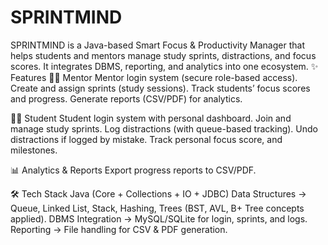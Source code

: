 # SPRINTMIND
SPRINTMIND is a Java-based Smart Focus &amp; Productivity Manager that helps students and mentors manage study sprints, distractions, and focus scores. It integrates DBMS, reporting, and analytics into one ecosystem.
✨ Features
👨‍🏫 Mentor
Mentor login system (secure role-based access).
Create and assign sprints (study sessions).
Track students’ focus scores and progress.
Generate reports (CSV/PDF) for analytics.

👩‍🎓 Student
Student login system with personal dashboard.
Join and manage study sprints.
Log distractions (with queue-based tracking).
Undo distractions if logged by mistake.
Track personal focus score, and milestones.

📊 Analytics & Reports
Export progress reports to CSV/PDF.

🛠️ Tech Stack
Java (Core + Collections + IO + JDBC)
Data Structures → Queue, Linked List, Stack, Hashing, Trees (BST, AVL, B+ Tree concepts applied).
DBMS Integration → MySQL/SQLite for login, sprints, and logs.
Reporting → File handling for CSV & PDF generation.

